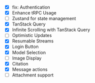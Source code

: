 - [x] fix: Authentication
- [x] Enhance tRPC Usage
- [ ] Zustand for state management
- [x] TanStack Query
- [x] Infinite Scrolling with TanStack Query
- [ ] Optimistic Updates
- [x] Resumable Streams
- [x] Login Button
- [x] Model Selection
- [ ] Image Display
- [x] Citation
- [x] Message actions
- [ ] Attachment support

